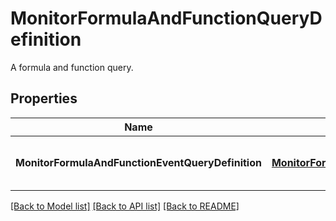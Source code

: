 # MonitorFormulaAndFunctionQueryDefinition

A formula and function query.

## Properties

| Name                                              | Type                                                                                                  | Description                                 | Notes |
| ------------------------------------------------- | ----------------------------------------------------------------------------------------------------- | ------------------------------------------- | ----- |
| **MonitorFormulaAndFunctionEventQueryDefinition** | [**MonitorFormulaAndFunctionEventQueryDefinition**](MonitorFormulaAndFunctionEventQueryDefinition.md) | Container class of the relevant properties. |

[[Back to Model list]](README.md#documentation-for-models) [[Back to API list]](README.md#documentation-for-api-endpoints) [[Back to README]](README.md)
